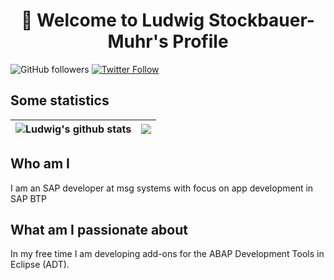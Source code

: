<h1 align="center">
👋 Welcome to Ludwig Stockbauer-Muhr's Profile
</h1>

![GitHub followers](https://img.shields.io/github/followers/stockbal?style=social)
[![Twitter Follow](https://img.shields.io/twitter/follow/stocki3?style=social&link=https://twitter.com/stocki3)](https://twitter.com/stocki3)

## Some statistics

| <img align="center" src="https://github-readme-stats.vercel.app/api?username=stockbal&show_icons=true&theme=great-gatsby&hide_border=true" alt="Ludwig's github stats" /> | <img align="center" src="https://github-readme-stats.vercel.app/api/top-langs/?username=stockbal&theme=great-gatsby&layout=compact&hide_border=true" /> |
| ------------- | ------------- |

## Who am I

I am an SAP developer at msg systems with focus on app development in SAP BTP

## What am I passionate about

In my free time I am developing add-ons for the ABAP Development Tools in Eclipse (ADT).
